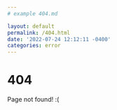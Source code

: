 ```yaml
---
# example 404.md

layout: default
permalink: /404.html
date: '2022-07-24 12:12:11 -0400'
categories: error
---
```


# 404

Page not found! :(